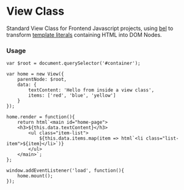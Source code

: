# View Class

Standard View Class for Frontend Javascript projects, using [bel](https://www.npmjs.com/package/bel) to transform [template literals](https://developer.mozilla.org/en-US/docs/Web/JavaScript/Reference/Template_literals) containing HTML into DOM Nodes.

### Usage

```
var $root = document.querySelector('#container');

var home = new View({
    parentNode: $root,
    data: {
        textContent: 'Hello from inside a view class',
        items: ['red', 'blue', 'yellow']
    }
});

home.render = function(){
    return html`<main id="home-page">
    <h3>${this.data.textContent}</h3>
        <ul class="item-list">
            ${this.data.items.map(item => html`<li class="list-item">${item}</li>`)}
        </ul>
    </main>`;
};

window.addEventListener('load', function(){
    home.mount();   
});

```
